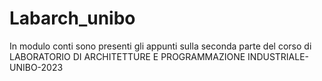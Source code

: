 # Labarch_unibo
In modulo conti sono presenti gli appunti sulla seconda parte del corso di LABORATORIO DI ARCHITETTURE E PROGRAMMAZIONE INDUSTRIALE-UNIBO-2023
